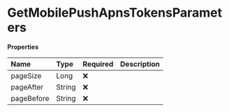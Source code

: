 # GetMobilePushApnsTokensParameters

**Properties**

| Name       | Type   | Required | Description |
| :--------- | :----- | :------- | :---------- |
| pageSize   | Long   | ❌       |             |
| pageAfter  | String | ❌       |             |
| pageBefore | String | ❌       |             |
